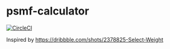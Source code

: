 # psmf-calculator
[![CircleCI](https://circleci.com/gh/wzaghal/psmf-calculator.svg?style=svg)](https://circleci.com/gh/wzaghal/psmf-calculator)

Inspired by https://dribbble.com/shots/2378825-Select-Weight
